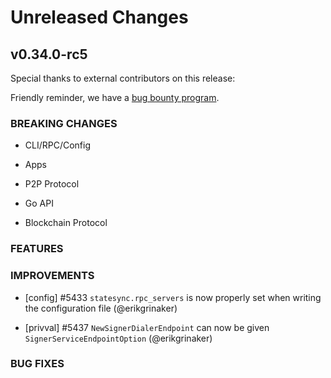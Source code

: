 # Unreleased Changes

## v0.34.0-rc5

Special thanks to external contributors on this release:

Friendly reminder, we have a [bug bounty program](https://hackerone.com/tendermint).

### BREAKING CHANGES

- CLI/RPC/Config

- Apps

- P2P Protocol

- Go API

- Blockchain Protocol

### FEATURES

### IMPROVEMENTS

- [config] \#5433 `statesync.rpc_servers` is now properly set when writing the configuration file (@erikgrinaker)

- [privval] \#5437 `NewSignerDialerEndpoint` can now be given `SignerServiceEndpointOption` (@erikgrinaker)

### BUG FIXES

